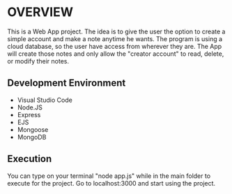# OVERVIEW

This is a Web App project. The idea is to give the user the option to create a simple account and make a note anytime he wants. The program is using a cloud database, so the user have access from wherever they are.
The App will create those notes and only allow the "creator account" to read, delete, or modify their notes.

## Development Environment

* Visual Studio Code
* Node.JS
* Express
* EJS
* Mongoose
* MongoDB

## Execution

You can type on your terminal "node app.js" while in the main folder to execute for the project.
Go to localhost:3000 and start using the project.
